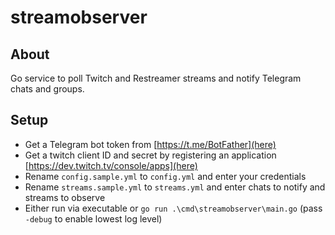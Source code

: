 # streamobserver

## About

Go service to poll Twitch and Restreamer streams and notify Telegram chats and groups.

## Setup

- Get a Telegram bot token from [https://t.me/BotFather](here)
- Get a twitch client ID and secret by registering an application [https://dev.twitch.tv/console/apps](here)
- Rename `config.sample.yml` to `config.yml` and enter your credentials
- Rename `streams.sample.yml` to `streams.yml` and enter chats to notify and streams to observe
- Either run via executable or `go run .\cmd\streamobserver\main.go` (pass `-debug` to enable lowest log level)

